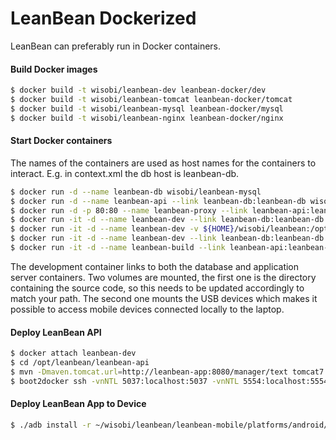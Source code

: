 LeanBean Dockerized
========

LeanBean can preferably run in Docker containers.

#### Build Docker images

```bash
$ docker build -t wisobi/leanbean-dev leanbean-docker/dev
$ docker build -t wisobi/leanbean-tomcat leanbean-docker/tomcat
$ docker build -t wisobi/leanbean-mysql leanbean-docker/mysql
$ docker build -t wisobi/leanbean-nginx leanbean-docker/nginx
```

#### Start Docker containers

The names of the containers are used as host names for the containers to interact. E.g. in context.xml the db host is leanbean-db.

```bash
$ docker run -d --name leanbean-db wisobi/leanbean-mysql
$ docker run -d --name leanbean-api --link leanbean-db:leanbean-db wisobi/leanbean-tomcat
$ docker run -d -p 80:80 --name leanbean-proxy --link leanbean-api:leanbean-api wisobi/leanbean-nginx
$ docker run -it -d --name leanbean-dev --link leanbean-db:leanbean-db --link leanbean-api:leanbean-api -v ${HOME}/wisobi/leanbean:/opt/leanbean --privileged -v /dev/bus/usb:/dev/bus/usb wisobi/leanbean-dev
$ docker run -it -d --name leanbean-dev -v ${HOME}/wisobi/leanbean:/opt/leanbean -v ${HOME}/.m2/repository:/root/.m2/repository wisobi/leanbean-dev
$ docker run -it -d --name leanbean-dev --link leanbean-db:leanbean-db --link leanbean-api:leanbean-api -v ${HOME}/wisobi/leanbean:/opt/leanbean -v ${HOME}/.m2/repository:/root/.m2/repository wisobi/leanbean-dev
$ docker run -it -d --name leanbean-build --link leanbean-api:leanbean-api -v ${HOME}/wisobi/leanbean:/opt/leanbean -v ${HOME}/.m2:/root/.m2 wisobi/leanbean-build
```
The development container links to both the database and application server containers. Two volumes are mounted, the first one is the directory containing the source code, so this needs to be updated accordingly to match your path. The second one mounts the USB devices which makes it possible to access mobile devices connected locally to the laptop.

#### Deploy LeanBean API

```bash
$ docker attach leanbean-dev
$ cd /opt/leanbean/leanbean-api
$ mvn -Dmaven.tomcat.url=http://leanbean-app:8080/manager/text tomcat7:redeploy
$ boot2docker ssh -vnNTL 5037:localhost:5037 -vnNTL 5554:localhost:5554 -vnNTL 5555:localhost:5555
```

#### Deploy LeanBean App to Device
```bash
$ ./adb install -r ~/wisobi/leanbean/leanbean-mobile/platforms/android/build/outputs/apk/android-debug.apk
```